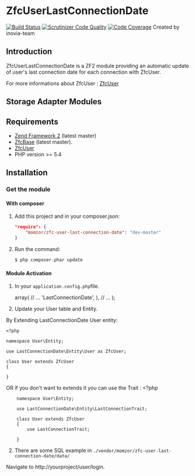 # ZfcUserLastConnectionDate
[![Build Status](https://travis-ci.org/momzor/ZfcUserLastConnectionDate.svg)](https://travis-ci.org/momzor/ZfcUserLastConnectionDate)
[![Scrutinizer Code Quality](https://scrutinizer-ci.com/g/momzor/ZfcUserLastConnectionDate/badges/quality-score.png?b=master)](https://scrutinizer-ci.com/g/momzor/ZfcUserLastConnectionDate/?branch=master)
[![Code Coverage](https://scrutinizer-ci.com/g/momzor/ZfcUserLastConnectionDate/badges/coverage.png?b=master)](https://scrutinizer-ci.com/g/momzor/ZfcUserLastConnectionDate/?branch=master)
Created by inovia-team

Introduction
------------

ZfcUserLastConnectionDate is a ZF2 module providing an automatic update of user's last connection
date for each connection with ZfcUser.

For more informations about ZfcUser : [ZfcUser](https://github.com/ZF-Commons/ZfcUser)

Storage Adapter Modules
-----------------------


Requirements
------------

* [Zend Framework 2](https://github.com/zendframework/zf2) (latest master)
* [ZfcBase](https://github.com/ZF-Commons/ZfcBase) (latest master).
* [ZfcUser](https://github.com/ZF-Commons/ZfcUser)
* PHP version >= 5.4

Installation
------------

### Get the module

#### With composer

1. Add this project and in your composer.json:

    ```json
    "require": {
        "momzor/zfc-user-last-connection-date": "dev-master"
    }
    ```

2. Run the command:

    ```bash
    $ php composer.phar update
    ```

#### Module Activation

1.  In your `application.config.php`file.

    <?php
    return array(
        'modules' => array(
            // ...
            'LastConnectionDate',
        ),
        // ...
    );


2. Update your User table and  Entity.

By Extending LastConnectionDate User entity:

    <?php

    namespace User\Entity;

    use LastConnectionDate\Entity\User as ZfcUser;

    class User extends ZfcUser
    {

    }

OR if you don't want to extends it you can use the Trait :
        <?php

        namespace User\Entity;

        use LastConnectionDate\Entity\LastConnectionTrait;

        class User extends ZfcUser
        {
            use LastConnectionTrait;

        }


2. There are some SQL example in  `./vendor/momzor/zfc-user-last-connection-date/data/`



Navigate to http://yourproject/user/login.

